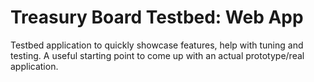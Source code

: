 # Treasury Board Testbed: Web App

Testbed application to quickly showcase features, help with tuning and testing.
A useful starting point to come up with an actual prototype/real application.
